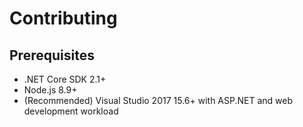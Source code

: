 # Contributing
## Prerequisites
* .NET Core SDK 2.1+
* Node.js 8.9+
* (Recommended) Visual Studio 2017 15.6+ with ASP.NET and web development workload